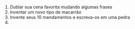 1. Dublar sua cena favorita mudando algumas frases
2. Inventar um novo tipo de macarrão
3. Invente seus 10 mandamentos e escreva-os em uma pedra
4. 